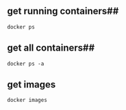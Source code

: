 ## get running containers##
```shell
docker ps
```
## get all containers##
```shell
docker ps -a
```
## get images
```shell
docker images
```

